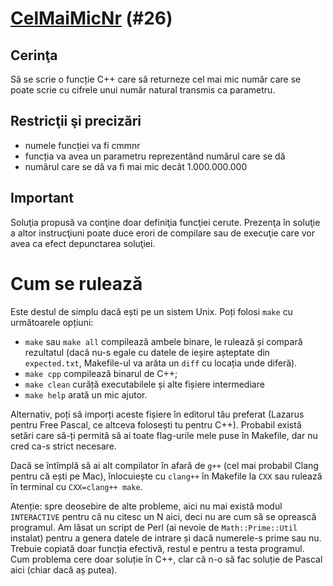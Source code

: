 # [CelMaiMicNr](https://www.pbinfo.ro/probleme/26) (#26)
## Cerinţa
Să se scrie o funcție C++ care să returneze cel mai mic număr care se poate
scrie cu cifrele unui număr natural transmis ca parametru.

## Restricţii şi precizări
- numele funcției va fi cmmnr
- funcția va avea un parametru reprezentând numărul care se dă
- numărul care se dă va fi mai mic decât 1.000.000.000

## Important

Soluţia propusă va conţine doar definiţia funcţiei cerute. Prezenţa în soluţie a
altor instrucţiuni poate duce erori de compilare sau de execuţie care vor avea
ca efect depunctarea soluţiei.

# Cum se rulează
Este destul de simplu dacă ești pe un sistem Unix. Poți folosi `make` cu
următoarele opțiuni:
- `make` sau `make all` compilează ambele binare, le rulează și compară
  rezultatul (dacă nu-s egale cu datele de ieșire așteptate din `expected.txt`,
  Makefile-ul va arăta un `diff` cu locația unde diferă).
- `make cpp` compilează binarul de C++;
- `make clean` curăță executabilele și alte fișiere intermediare
- `make help` arată un mic ajutor.

Alternativ, poți să imporți aceste fișiere în editorul tău preferat (Lazarus
pentru Free Pascal, ce altceva folosești tu pentru C++). Probabil există setări
care să-ți permită să ai toate flag-urile mele puse în Makefile, dar nu cred
ca-s strict necesare.

Dacă se întîmplă să ai alt compilator în afară de `g++` (cel mai probabil Clang
pentru că ești pe Mac), înlocuiește cu `clang++` în Makefile la `CXX` sau
rulează în terminal cu `CXX=clang++ make`.

Atenție: spre deosebire de alte probleme, aici nu mai există modul `INTERACTIVE`
pentru că nu citesc un N aici, deci nu are cum să se oprească programul. Am
lăsat un script de Perl (ai nevoie de `Math::Prime::Util` instalat) pentru a
genera datele de intrare și dacă numerele-s prime sau nu. Trebuie copiată doar
funcția efectivă, restul e pentru a testa programul. Cum problema cere doar
soluție în C++, clar că n-o să fac soluție de Pascal aici (chiar dacă aș putea).